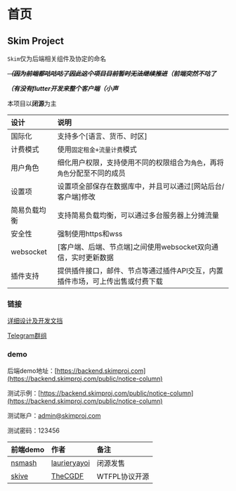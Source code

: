 # 首页

## Skim Project
`Skim`仅为后端相关组件及协定的命名

~~_**（因为前端都咕咕咕了因此这个项目目前暂时无法继续推进**_~~_**（前端突然不咕了**_

_**（有没有flutter开发来整个客户端（小声**_

本项目以**闭源**为主

| 设计 | 说明 |
| :- | :- |
| 国际化 | 支持多个\[语言、货币、时区\] |
| 计费模式 | 使用`固定租金+流量计费`模式 |
| 用户角色 | 细化用户权限，支持使用不同的权限组合为`角色`，再将`角色`分配至不同的成员 |
| 设置项 | 设置项全部保存在数据库中，并且可以通过\[网站后台/客户端\]修改 |
| 简易负载均衡 | 支持简易负载均衡，可以通过多台服务器上分摊流量 |
| 安全性 | 强制使用https和wss |
| websocket | \[客户端、后端、节点端\]之间使用websocket双向通信，实时更新数据 |
| 插件支持 | 提供插件接口，邮件、节点等通过插件API交互，内置插件市场，可上传出售或付费下载 |
### 链接
[详细设计及开发文挡](https://book.skimproj.com/)

[Telegram群组](https://t.me/joinchat/GvbhTwuCJpv4OGHGlPCHnQ)
### demo
后端demo地址：[https://backend.skimproj.com](https://backend.skimproj.com/public/notice-column)

测试示例：[https://backend.skimproj.com/public/notice-column](https://backend.skimproj.com/public/notice-column)

测试账户：admin@skimproj.com

测试密码：123456

| 前端demo | 作者 | 备注 |
| :- | :- | :-
| [nsmash](https://nsmashtest.kokoharu.club/#/) | [laurieryayoi](https://github.com/laurieryayoi) | 闭源发售
| [skive](https://github.com/TheCGDF/skive) | [TheCGDF](https://github.com/TheCGDF/skive) | WTFPL协议开源

